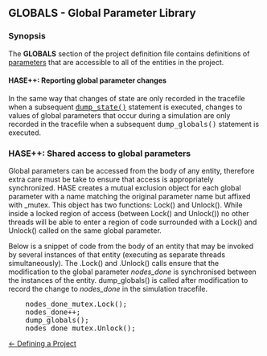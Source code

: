 ## GLOBALS - Global Parameter Library

### Synopsis

The **GLOBALS** section of the project definition file contains definitions of <a href="https://github.com/HASE-Group/Documents/blob/main/parameters.md">parameters</a> that are accessible to all of the entities in the project.


#### HASE++: Reporting global parameter changes

In the same way that changes of state are only recorded in the tracefile when a subsequent <a href="https://github.com/HASE-Group/Documents/blob/main/hasepp.md"><tt>dump_state()</tt></a> statement is executed, changes to values of global parameters that occur during a simulation are only recorded in the tracefile when a subsequent
<tt>dump\_globals()</tt> statement is executed.

### HASE++: Shared access to global parameters

Global parameters can be accessed from the body of any entity, therefore extra care must be take to ensure that access is appropriately synchronized. HASE creates a mutual exclusion object for each global parameter with a name matching the original parameter name but affixed with _mutex. This object has two functions: Lock() and Unlock(). While inside a locked region of access (between Lock() and Unlock()) no other threads will be able to enter a region of code surrounded with a Lock() and Unlock() called on the same global parameter.

Below is a snippet of code from the body of an entity that may be invoked by several instances of that entity (executing as separate threads simultaneously).  The .Lock() and .Unlock() calls ensure that the modification to the global parameter *nodes_done* is synchronised between the instances of the entity. dump\_globals() is called after modification to record the change to *nodes\_done* 
in the simulation tracefile.

<pre>
&nbsp;&nbsp;&nbsp;&nbsp;nodes_done_mutex.Lock();
&nbsp;&nbsp;&nbsp;&nbsp;nodes_done++;
&nbsp;&nbsp;&nbsp;&nbsp;dump_globals();
&nbsp;&nbsp;&nbsp;&nbsp;nodes_done_mutex.Unlock();
</pre>

[<- Defining a Project](<https://github.com/HASE-Group/Documents/blob/main/project.md>)
